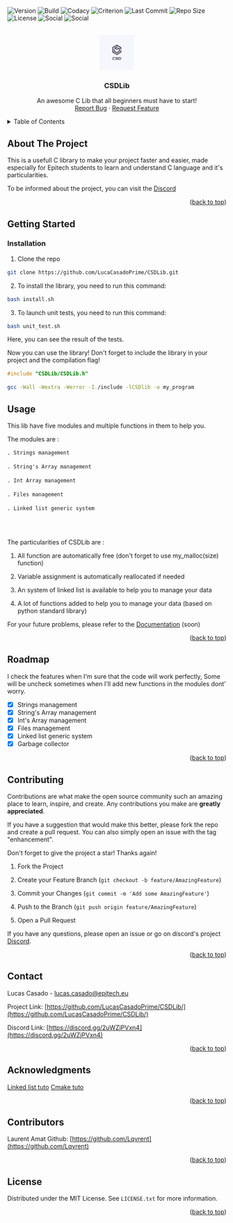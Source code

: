 
![Version](https://img.shields.io/badge/version-1.0.0-brightgreen?style=plastic)
![Build](https://img.shields.io/badge/build-pass-brightgreen?style=plastic)
![Codacy](https://api.codacy.com/project/badge/Grade/brightgreen?style=plastic)
![Criterion](https://img.shields.io/badge/criterion-100%25-brightgreen?style=plastic)
![Last Commit](https://img.shields.io/github/last-commit/LucasCasadoPrime/CSDLib?style=plastic)
![Repo Size](https://img.shields.io/github/repo-size/LucasCasadoPrime/CSDLib?style=plastic)
![License](https://img.shields.io/badge/license-MIT-blue?style=plastic)
![Social](https://img.shields.io/github/followers/LucasCasadoPrime?style=social&label=Follow&colorBackground=%23ffffff&color=%230066ff)
![Social](https://img.shields.io/github/stars/LucasCasadoPrime/CSDLib?style=social&label=Follow&colorBackground=%23ffffff&color=%230066ff)




<!-- PROJECT LOGO -->
<br />
<div  align="center">
<a  href="https://github.com/LucasCasadoPrime/CSDLib/blob/master/assets/logo.png">
<img  src="assets/logo.png"  alt="Logo"  width="80"  height="80">
</a>
<h3  align="center">CSDLib</h3>
<p  align="center">
An awesome C Lib that all beginners must have to start!
<br />
<a  href="https://github.com/LucasCasadoPrime/CSDLib/issues">Report Bug</a>
·
<a  href="https://github.com/LucasCasadoPrime/CSDLib/issues">Request Feature</a>
</p>
</div>


<!-- TABLE OF CONTENTS -->
<details>
<summary>Table of Contents</summary>
	<ol>
		<li>
			<a  href="#about-the-project">About The Project</a>
		</li>
		<li>
			<a  href="#getting-started">Getting Started</a>
				<ul>
					<li><a  href="#installation">Installation</a></li>
				</ul>
		</li>
		<li><a  href="#usage">Usage</a></li>
		<li><a  href="#roadmap">Roadmap</a></li>
		<li><a  href="#contributing">Contributing</a></li>
		<li><a  href="#contact">Contact</a></li>
        <li><a  href="#acknowledgments"> Acknowledgments</a></li>
        <li><a  href="#contributors"> Contributors</a></li>
		<li><a  href="#license">License</a></li>
	</ol>
</details>

<!-- ABOUT THE PROJECT -->

## About The Project
This is a usefull C library to make your project faster and easier, made especially for Epitech students to learn and understand C language and it's particularities.

To be informed about the project, you can visit the [Discord](https://discord.gg/2uWZjPVxn4)

<p  align="right">(<a  href="#top">back to top</a>)</p>


<!-- GETTING STARTED -->

## Getting Started  

### Installation

1. Clone the repo

```sh
git clone https://github.com/LucaCasadoPrime/CSDLib.git
```
2. To install the library, you need to run this command:

```sh
bash install.sh
```
3. To launch unit tests, you need to run this command:

```sh
bash unit_test.sh
```
Here, you can see the result of the tests.

Now you can use the library!
Don't forget to include the library in your project and the compilation flag!

```c
#include "CSDLib/CSDLib.h"
```

```sh
gcc -Wall -Wextra -Werror -I./include -lCSDlib -o my_program
```

<!-- USAGE EXAMPLES -->
## Usage

This lib have five modules and multiple functions in them to help you.

The modules are :

	. Strings management

	. String's Array management

	. Int Array management

	. Files management

	. Linked list generic system
<br /><br />


The particularities of CSDLib are :
	
 1. All function are automatically free (don't forget to use my_malloc(size) function)
	    
  2. Variable assignment is automatically reallocated if needed
    
  3. An system of linked list is available to help you to manage your
    data
    
  4.  A lot of functions added to help you to manage your data (based on
    python standard library)

For your future problems, please refer to the [Documentation]() (soon)

<p  align="right">(<a  href="#top">back to top</a>)</p>

<!-- ROADMAP -->

## Roadmap 
I check the features when I'm sure that the code will work perfectly, Some will be uncheck sometimes when I'll add new functions in the modules dont' worry.

- [x] Strings management
- [x] String's Array management
- [x] Int's Array management
- [x] Files management
- [x] Linked list generic system
- [x] Garbage collector

<p  align="right">(<a  href="#top">back to top</a>)</p>

<!-- CONTRIBUTING -->
## Contributing

  

Contributions are what make the open source community such an amazing place to learn, inspire, and create. Any contributions you make are **greatly appreciated**.

  

If you have a suggestion that would make this better, please fork the repo and create a pull request. You can also simply open an issue with the tag "enhancement".

Don't forget to give the project a star! Thanks again!

  

1. Fork the Project

2. Create your Feature Branch (`git checkout -b feature/AmazingFeature`)

3. Commit your Changes (`git commit -m 'Add some AmazingFeature'`)

4. Push to the Branch (`git push origin feature/AmazingFeature`)

5. Open a Pull Request

If you have any questions, please open an issue or go on discord's project [Discord](https://discord.gg/2uWZjPVxn4).

<p  align="right">(<a  href="#top">back to top</a>)</p>
<!-- CONTACT -->

## Contact

Lucas Casado  - lucas.casado@epitech.eu

Project Link: [https://github.com/LucasCasadoPrime/CSDLib/](https://github.com/LucasCasadoPrime/CSDLib/)

Discord Link: [https://discord.gg/2uWZjPVxn4](https://discord.gg/2uWZjPVxn4)

<p  align="right">(<a  href="#top">back to top</a>)</p>

<!-- ACKNOWLEDGMENTS -->

## Acknowledgments

[Linked list tuto](https://www.codegrepper.com/code-examples/c/linked++list+in+c)
[Cmake tuto](https://www.pragmaticlinux.com/2022/02/create-a-shared-library-in-c-with-cmake/)

<p  align="right">(<a  href="#top">back to top</a>)</p>


<!-- CONTRIBUTOR -->

## Contributors

Laurent Amat Github: [https://github.com/Lqvrent](https://github.com/Lqvrent)

<p  align="right">(<a  href="#top">back to top</a>)</p>



<!-- LICENSE -->

## License

  

Distributed under the MIT License. See `LICENSE.txt` for more information.

  

<p  align="right">(<a  href="#top">back to top</a>)</p>